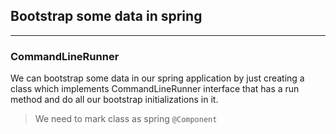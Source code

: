## Bootstrap some data in spring

***

### CommandLineRunner

We can bootstrap some data in our spring application
by just creating a class which implements CommandLineRunner interface that has a run
method and do all our bootstrap initializations in it.
> We need to mark class as spring `@Component`


